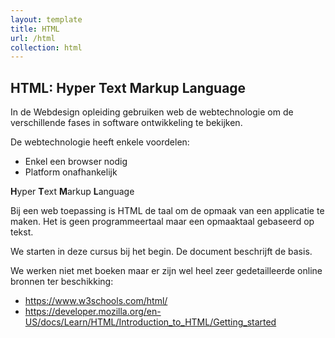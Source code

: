 ```yaml
---
layout: template
title: HTML
url: /html
collection: html
---
```


## HTML: Hyper Text Markup Language

In de Webdesign opleiding gebruiken web de webtechnologie om de verschillende fases in software ontwikkeling te bekijken.

De webtechnologie heeft enkele voordelen:

<ul>
<li>Enkel een browser nodig</li>
<li>Platform onafhankelijk</li>
</ul>

<quote>
<strong>H</strong>yper <strong>T</strong>ext <strong>M</strong>arkup <strong>L</strong>anguage
</quote>

Bij een web toepassing is HTML de taal om de opmaak van een applicatie te maken. Het is geen programmeertaal maar een opmaaktaal gebaseerd op tekst.

We starten in deze cursus bij het begin. De document beschrijft de basis.

We werken niet met boeken maar er zijn wel heel zeer gedetailleerde online bronnen ter beschikking:
<ul>
<li><a target="_blank" href="https://www.w3schools.com/html/">https://www.w3schools.com/html/</a></li>
<li><a target="_blank" href="https://developer.mozilla.org/en-US/docs/Learn/HTML/Introduction_to_HTML/">https://developer.mozilla.org/en-US/docs/Learn/HTML/Introduction_to_HTML/Getting_started</a></li>
</ul>